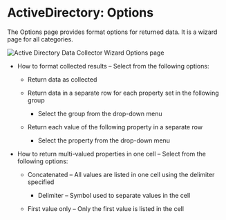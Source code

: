 # ActiveDirectory: Options

The Options page provides format options for returned data. It is a wizard page for all categories.

![Active Directory Data Collector Wizard Options page](/img/product_docs/accessanalyzer/11.6/accessanalyzer/install/application/options.webp)

- How to format collected results – Select from the following options:

    - Return data as collected
    - Return data in a separate row for each property set in the following group

        - Select the group from the drop-down menu

    - Return each value of the following property in a separate row

        - Select the property from the drop-down menu

- How to return multi-valued properties in one cell – Select from the following options:

    - Concatenated – All values are listed in one cell using the delimiter specified

        - Delimiter – Symbol used to separate values in the cell

    - First value only – Only the first value is listed in the cell
